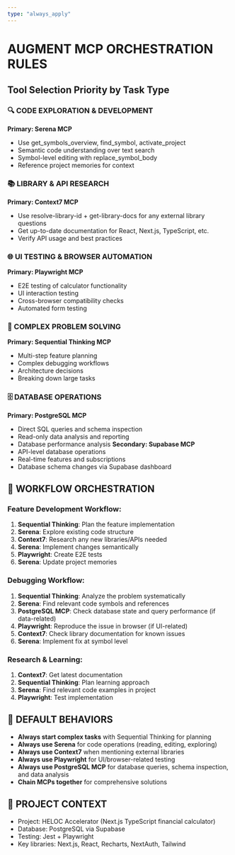 ```yaml
---
type: "always_apply"
---
```


# AUGMENT MCP ORCHESTRATION RULES

## Tool Selection Priority by Task Type

### 🔍 CODE EXPLORATION & DEVELOPMENT

**Primary: Serena MCP**

- Use get_symbols_overview, find_symbol, activate_project
- Semantic code understanding over text search
- Symbol-level editing with replace_symbol_body
- Reference project memories for context

### 📚 LIBRARY & API RESEARCH

**Primary: Context7 MCP**

- Use resolve-library-id + get-library-docs for any external library questions
- Get up-to-date documentation for React, Next.js, TypeScript, etc.
- Verify API usage and best practices

### 🌐 UI TESTING & BROWSER AUTOMATION

**Primary: Playwright MCP**

- E2E testing of calculator functionality
- UI interaction testing
- Cross-browser compatibility checks
- Automated form testing

### 🧠 COMPLEX PROBLEM SOLVING

**Primary: Sequential Thinking MCP**

- Multi-step feature planning
- Complex debugging workflows
- Architecture decisions
- Breaking down large tasks

### 🗄️ DATABASE OPERATIONS

**Primary: PostgreSQL MCP**

- Direct SQL queries and schema inspection
- Read-only data analysis and reporting
- Database performance analysis
  **Secondary: Supabase MCP**
- API-level database operations
- Real-time features and subscriptions
- Database schema changes via Supabase dashboard

## 🔄 WORKFLOW ORCHESTRATION

### Feature Development Workflow:

1. **Sequential Thinking**: Plan the feature implementation
2. **Serena**: Explore existing code structure
3. **Context7**: Research any new libraries/APIs needed
4. **Serena**: Implement changes semantically
5. **Playwright**: Create E2E tests
6. **Serena**: Update project memories

### Debugging Workflow:

1. **Sequential Thinking**: Analyze the problem systematically
2. **Serena**: Find relevant code symbols and references
3. **PostgreSQL MCP**: Check database state and query performance (if data-related)
4. **Playwright**: Reproduce the issue in browser (if UI-related)
5. **Context7**: Check library documentation for known issues
6. **Serena**: Implement fix at symbol level

### Research & Learning:

1. **Context7**: Get latest documentation
2. **Sequential Thinking**: Plan learning approach
3. **Serena**: Find relevant code examples in project
4. **Playwright**: Test implementation

## 🎯 DEFAULT BEHAVIORS

- **Always start complex tasks** with Sequential Thinking for planning
- **Always use Serena** for code operations (reading, editing, exploring)
- **Always use Context7** when mentioning external libraries
- **Always use Playwright** for UI/browser-related testing
- **Always use PostgreSQL MCP** for database queries, schema inspection, and data analysis
- **Chain MCPs together** for comprehensive solutions

## 🚀 PROJECT CONTEXT

- Project: HELOC Accelerator (Next.js TypeScript financial calculator)
- Database: PostgreSQL via Supabase
- Testing: Jest + Playwright
- Key libraries: Next.js, React, Recharts, NextAuth, Tailwind
